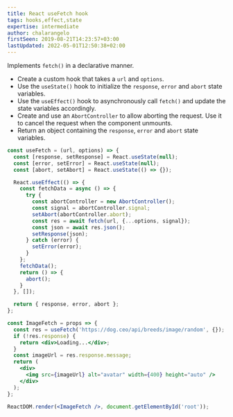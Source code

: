 ```yaml
---
title: React useFetch hook
tags: hooks,effect,state
expertise: intermediate
author: chalarangelo
firstSeen: 2019-08-21T14:23:57+03:00
lastUpdated: 2022-05-01T12:50:38+02:00
---
```


Implements `fetch()` in a declarative manner.

- Create a custom hook that takes a `url` and `options`.
- Use the `useState()` hook to initialize the `response`, `error` and `abort` state variables.
- Use the `useEffect()` hook to asynchronously call `fetch()` and update the state variables accordingly.
- Create and use an `AbortController` to allow aborting the request. Use it to cancel the request when the component unmounts.
- Return an object containing the `response`, `error` and `abort` state variables.

```jsx
const useFetch = (url, options) => {
  const [response, setResponse] = React.useState(null);
  const [error, setError] = React.useState(null);
  const [abort, setAbort] = React.useState(() => {});

  React.useEffect(() => {
    const fetchData = async () => {
      try {
        const abortController = new AbortController();
        const signal = abortController.signal;
        setAbort(abortController.abort);
        const res = await fetch(url, {...options, signal});
        const json = await res.json();
        setResponse(json);
      } catch (error) {
        setError(error);
      }
    };
    fetchData();
    return () => {
      abort();
    }
  }, []);

  return { response, error, abort };
};
```

```jsx
const ImageFetch = props => {
  const res = useFetch('https://dog.ceo/api/breeds/image/random', {});
  if (!res.response) {
    return <div>Loading...</div>;
  }
  const imageUrl = res.response.message;
  return (
    <div>
      <img src={imageUrl} alt="avatar" width={400} height="auto" />
    </div>
  );
};

ReactDOM.render(<ImageFetch />, document.getElementById('root'));
```
